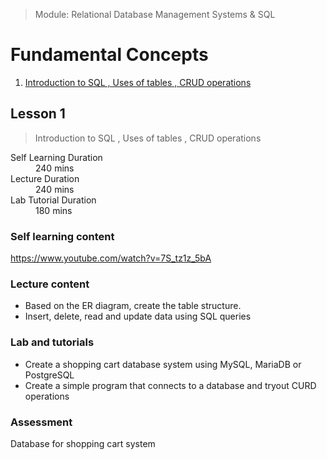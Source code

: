 > Module: Relational Database Management Systems & SQL

# Fundamental Concepts

1. [Introduction to SQL , Uses of tables , CRUD operations](#lesson-1)

## Lesson 1

> Introduction to SQL , Uses of tables , CRUD operations

<dl>
<dt>Self Learning Duration</dt>
<dd>240 mins</dd>
<dt>Lecture Duration</dt>
<dd>240 mins</dd>
<dt>Lab Tutorial Duration</dt>
<dd>180 mins</dd>
</dl>

### Self learning content

https://www.youtube.com/watch?v=7S_tz1z_5bA


### Lecture content

- Based on the ER diagram, create the table structure.
- Insert, delete, read and update data using SQL queries

### Lab and tutorials

- Create a shopping cart database system using MySQL, MariaDB or PostgreSQL
- Create a simple program that connects to a database and tryout CURD operations

### Assessment

Database for shopping cart system
